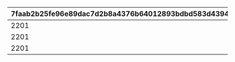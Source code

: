 |7faab2b25fe96e89dac7d2b8a4376b64012893bdbd583d439480b58e8a94abfc|9f9b7b8c4001603553de1de665884f76d9dffbca7f107e68573076fa6d5237bb|1d8dac03de04520eeeb0a1fae5baa34e7059a2cf39d685803542b57e5494a058|ff123f2be1e557c4c0dc3cc1be147a18a802e537dd28e52360619eb703a9610d|8a6949e4cea837b90bafaf1fc90a4640966adf045459115d1cda573171c120c2|e97af1eb2a65af9bdf200ecbf5fd0dce2a96da603f3ed3564a63a45abe3122d2|9241e8afba38f02b8abbdb86bd04969b1a41e4081ba7164c0a2ddedbfdce7b84|956a8a018023e7e7b75f00d20b3a46953cf61c4781bdf7e22b0ebc1c89a23bf3|6b71b97b26835aefb3356467d90a254d5ced54aadc73aeaac5294c43d45645b2|
| --- | --- | --- | --- | --- | --- | --- | --- | --- |
|2201|1|1|1001|2101|1001|15|2001|3|
|2201|2|1|1101|2101|1001|15|2001|3|
|2201|3|1|1101|2101|1001|15|2001|6|